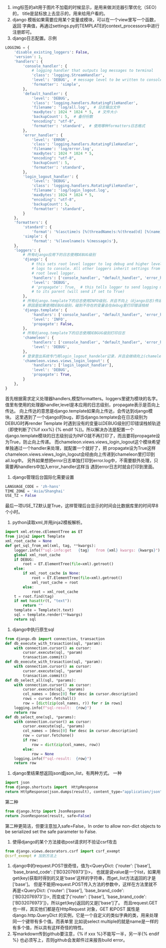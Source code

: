 1. img标签的alt用于图片不加载的时候显示，是用来做浏览器引擎优化（SEO）的，
title是鼠标放上去显示的，用来给用户看的。
1. django 模板如果需要应用某个变量或模块，可以在一个view里写一个函数，返回
字典值，再通过settings.py的TEMPLATE的context_processors中进行注册即可。
1. django日志配置。示例
```python
LOGGING = {
    'disable_existing_loggers': False,
    'version': 1,
    'handlers': {
        'console_handler': {
            # logging handler that outputs log messages to terminal
            'class': 'logging.StreamHandler',
            'level': 'DEBUG',  # message level to be written to console
            'formatter': 'simple',
        },
        'default_handler': {
            'level': 'DEBUG',
            'class': 'logging.handlers.RotatingFileHandler',
            'filename': 'log/all.log',  # 日志输出文件
            'maxBytes': 1024 * 1024 * 5,  # 文件大小
            'backupCount': 5,  # 备份份数
            "encoding": "utf-8",
            'formatter': 'standard',  # 使用哪种formatters日志格式
        },
        'error_handler': {
            'level': 'ERROR',
            'class': 'logging.handlers.RotatingFileHandler',
            'filename': 'log/error.log',
            'maxBytes': 1024 * 1024 * 5,
            "encoding": "utf-8",
            'backupCount': 5,
            'formatter': 'standard',
        },
        'login_logout_handler': {
            'level': 'DEBUG',
            'class': 'logging.handlers.RotatingFileHandler',
            'filename': 'log/login_logout.log',
            'maxBytes': 1024 * 1024 * 5,
            "encoding": "utf-8",
            'backupCount': 5,
            'formatter': 'standard',
        }
    },
    'formatters': {
        'standard': {
            'format': '%(asctime)s [%(threadName)s:%(thread)d] [%(name)s:%(lineno)d] [%(module)s:%(funcName)s] [%(levelname)s]- %(message)s'},
        'simple': {
            'format': '%(levelname)s %(message)s'},
    },
    'loggers': {
        # 所有django应用下的日志使用DEBUG级别
        'django': {
            # this sets root level logger to log debug and higher level
            # logs to console. All other loggers inherit settings from
            # root level logger.
            'handlers': ['console_handler', "default_handler", 'error_handler'],
            'level': 'DEBUG',
            # 'propagate': True,  # this tells logger to send logging message
            # to its parent (will send if set to True)
        },
        # 所有django.template下的日志使用INFO级别，并且不向上（django日志)传递，
        # 原因是如果使用DEBUG级别，碰到不存在的变量会在debug里打印错误栈帧
        'django.template': {
            'handlers': ['console_handler', "default_handler", 'error_handler'],
            'level': 'INFO',
            'propagate': False,
        },
        # 所有djanog.template下的日志使用DEBGUG级别打印日志
        'chameleon': {
            'handlers': ['console_handler', "default_handler", 'error_handler'],
            'level': 'DEBUG',
        },
        # 登录登出系统专门用login_logout_handeler记录，并且会继续向上(chameleon)传递，记录到完整的里面
        'chameleon.views.views_login_logout': {
            'handlers': ['login_logout_handler'],
            'level': 'DEBUG',
            'propagate': True,
        }
    },
}
```

首先根据需求定义处理器handlers,模型formatters。loggers里键为模块的名字。
值里有使用的处理器handler,level是本应用的日志级别，propagate表示是否向上传达。
向上传达的意思是django.template如果向上传达，会传达到django模块。
这里遇到了一个django的bug，即当django.template会在日志级别为DEBUG时再render Template
时遇到没有的变量以DEBUG级别打印错误栈帧轨迹（即使判断了{%if xxx%} {% endif %})。所以解决办法是配置一个
django.template模块的日志级别设为INFO就不再打印了，而且要将propagate设为True，防止向上传递。
而chameleon.views.views_login_logout这个模块希望单独通过一个handler来处理，就配置一个就好了，把
propagate设为True这样chameleon.views.views_login_logout会经由向上传递到chameleon里打印到all.log中。
另外如果想把error日志单独打印到error.log中，不需要额外处理，只需要再handlers中加入error_handler这样当
遇到error日志时就会打印到里面。
1. django管理后台国际化需要设置
```python
LANGUAGE_CODE = 'zh-hans'
TIME_ZONE = 'Asia/Shanghai'
USE_TZ = False
```

最后一项USE_TZ默认是True，这样管理后台显示的时间会比数据库里的时间早8个小时。
1. python读取xml,并用jinja2模板解析。
```python
import xml.etree.cElementTree as ET
from jinja2 import Template
xml_root_cache = None
def get_sql_from_xml(xml, tag, **kwargs):
    logger.info(f"sql-info:get   {tag}   from {xml} kwargs: {kwargs}")
    global xml_root_cache
    if DEBUG:
        root = ET.ElementTree(file=xml).getroot()
    else:
        if xml_root_cache is None:
            root = ET.ElementTree(file=xml).getroot()
            xml_root_cache = root
        else:
            root = xml_root_cache
    t = root.find(tag)
    if not hasattr(t, "text"):
        return ""
    template = Template(t.text)
    sql = template.render(**kwargs)
    return sql
```

1. django中执行原生sql
```python
from django.db import connection, transaction
def db_execute_with_trasaction(sql, *param):
    with connection.cursor() as cursor:
        cursor.execute(sql, *param)
        transaction.commit()
def db_execute_with_trasaction(sql, *param):
    with connection.cursor() as cursor:
        cursor.execute(sql, *param)
        transaction.commit()
def db_select_all(sql, *params):
    with connection.cursor() as cursor:
        cursor.execute(sql, *params)
        col_names = [desc[0] for desc in cursor.description]
        rows = cursor.fetchall()
        row = [dict(zip(col_names, r)) for r in rows]
    logging.info(f"sql-result:  {row}")
    return row
def db_select_one(sql, *params):
    with connection.cursor() as cursor:
        cursor.execute(sql, *params)
        col_names = [desc[0] for desc in cursor.description]
        row = cursor.fetchone()
        if row:
            row = dict(zip(col_names, row))
        else:
            row = None
    logging.info(f"sql-result:  {row}")
    return row
```
1. django里结果想返回json或json_list，有两种方式。
一种
```python
import json
from django.shortcuts import  HttpResponse
return HttpResponse(json.dumps(result), content_type="application/json")
```
第二种
```python
from django.http import JsonResponse
return JsonResponse(result, safe=False)
```
第二种更简洁，但要注意加入safe=False，In order to allow non-dict objects to be serialized set the safe parameter to False.
1. 使得django的某个方法接收post请求时不验证csrf攻击
```python
from django.views.decorators.csrf import csrf_exempt
@csrf_exempt # 加到方法上
```
1. django中的request.POST很奇怪，值为<QueryDict: {'router': ['base'], 'base_brand_code': ['BD32076973']}>，
也就是说value是一个list，如果用get(key)获取时得到的又是'base'这样的字符串，而get_list方法返回的才是['base']。
但是不能把request.POST传入方法的参数中，这样在方法里就不再是<QueryDict: {'router': ['base'], 'base_brand_code': ['BD32076973']}>,
而变成了{'router': ['base'], 'base_brand_code': ['BD32076973']}，所以get(key)返回的又是['base']了。
而且request.GET也一样，其实他们都是在HttpRequest 对象，GET 和POST 属性是django.http.QueryDict 的实例，它是一个自定义的类似字典的类，用来处理同一个键带有多个值。而表单里
比如说select multiple的就是name是一样的有多个值，所以具有这样奇怪的特性。
1. 写markdown传到github要注意，{% if xxx %}不能写一半，另一半{% endif %} 也必须写上，否则github会发邮件过来报告build error。
